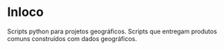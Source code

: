 # Inloco
 Scripts python para projetos geográficos. Scripts que entregam produtos comuns construídos com dados geográficos.
